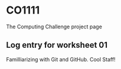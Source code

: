 # CO1111
The Computing Challenge project page

## Log entry for worksheet 01
Familliarizing with Git and GitHub. Cool Staff!
